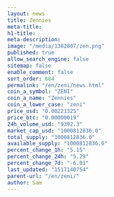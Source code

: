 ```yaml
---
layout: news
title: Zennies
meta-title: 
h1-title: 
meta-description: 
image: "/media/1382807/zen.png"
published: true
allow_search_engine: false
sitemap: false
enable_comment: false
sort_order: 684
permalink: "/en/zeni/news.html"
coin_a_symbol: "ZENI"
coin_a_name: "Zennies"
coin_a_lower_case: "zeni"
price_usd: "0.00221325"
price_btc: "0.00000019"
24h_volume_usd: "9392.3"
market_cap_usd: "1000812836.0"
total_supply: "1000812836.0"
available_supply: "1000812836.0"
percent_change_1h: "5.15"
percent_change_24h: "5.29"
percent_change_7d: "-6.01"
last_updated: "1517140754"
parent-url: "/en/zeni/"
author: Sam
---
```


